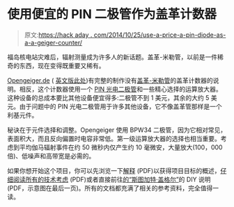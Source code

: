 # 使用便宜的 PIN 二极管作为盖革计数器

> 原文:[https://hack aday . com/2014/10/25/use-a-price-a-pin-diode-as-a-a-geiger-counter/](https://hackaday.com/2014/10/25/use-a-cheap-pin-diode-as-a-geiger-counter/)

福岛核电站灾难后，辐射测量成为许多人的新话题。盖革-米勒管，以前是一件稀奇的东西，现在变得既重要又稀有。

[Opengeiger.de](http://opengeiger.de/) ( [英文版此处](http://opengeiger.de/index_en.html))有完整的制作没有[盖革-米勒管](https://en.wikipedia.org/wiki/Geiger%E2%80%93M%C3%BCller_tube)的盖革计数器的说明。相反，这个计数器使用一个 [PIN 光电二极管](https://en.wikipedia.org/wiki/PIN_diode)和一些精心选择的运算放大器。这种设备的总成本要比其他设备便宜得多:二极管不到 1 美元，其余的大约 5 美元。由于问题中的 PIN 光电二极管用于许多其他设备，它不像盖革管那样是一个利基元件。

秘诀在于元件选择和调整。Opengeiger 使用 BPW34 二极管，因为它相对常见，表面积大，而且反向偏置时电容非常低。第一级运算放大器的选择也相当重要。考虑到平均伽马辐射事件在约 50 微秒内仅产生约 10 毫微安，大量放大(100，000 倍)、低噪声和高带宽是必需的。

如果你想开始这个项目，你可以先浏览一下[解释](http://opengeiger.de/WarumDieseSeite_en.pdf) (PDF)以获得项目目标的概述，[仔细阅读所有的技术考虑](http://opengeiger.de/PinDiodenZaehler_en.pdf) (PDF)或者直接前往[的“斯图加特·盖格尔”](http://opengeiger.de/StuttgarterGeigerleV1_en.pdf)的 DIY 说明(PDF，示意图在最后一页)。所有的文档都充满了相关的参考资料，完全值得一读。